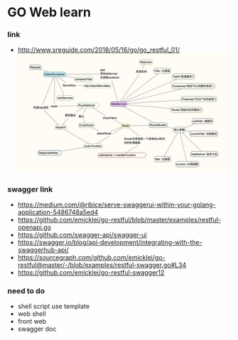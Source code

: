 # GO Web learn

### link
- http://www.sreguide.com/2018/05/16/go/go_restful_01/
![avatar](./doc/go-restful.jpg)

### swagger link
- https://medium.com/@ribice/serve-swaggerui-within-your-golang-application-5486748a5ed4
- https://github.com/emicklei/go-restful/blob/master/examples/restful-openapi.go
- https://github.com/swagger-api/swagger-ui
- https://swagger.io/blog/api-development/integrating-with-the-swaggerhub-api/
- https://sourcegraph.com/github.com/emicklei/go-restful@master/-/blob/examples/restful-swagger.go#L34
- https://github.com/emicklei/go-restful-swagger12

### need to do
- shell script use template
- web shell
- front web
- swagger doc